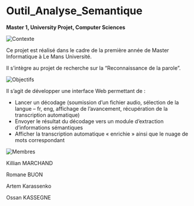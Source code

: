 # Outil_Analyse_Semantique
__Master 1, University Projet, Computer Sciences__

<img src="./Asset/contexte.png" alt="Contexte"/> 
<p>Ce projet est réalisé dans le cadre de la première année de Master Informatique à Le Mans Université. </p>
<p>Il s’intègre au projet de recherche sur la “Reconnaissance de la parole”. </p>

<img src="./Asset/objectif.png" alt="Objectifs"/>
<p>Il s’agit de développer une interface Web permettant de : 
<ul>
<li> Lancer un décodage (soumission d’un fichier audio, sélection de la langue – fr, eng, affichage de l’avancement, récupération de la transcription automatique) </li>
<li> Envoyer le résultat du décodage vers un module d’extraction d’informations sémantiques </li>
<li> Afficher la transcription automatique « enrichie » ainsi que le nuage de mots correspondant </li>
</ul>
</p>

<img src="./Asset/membre.png" alt="Membres"/>
<p>Killian MARCHAND</p>
<p>Romane BUON</p>
<p>Artem Karassenko</p>
<p>Ossan KASSEGNE</p>

